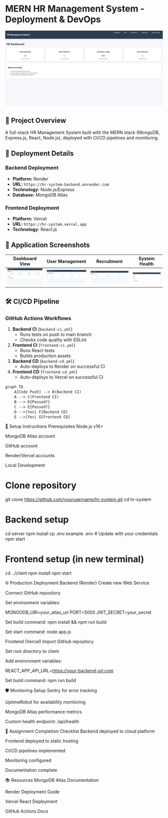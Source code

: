 # MERN HR Management System - Deployment & DevOps

![HR Dashboard](dashboard.png)

## 📌 Project Overview
A full-stack HR Management System built with the MERN stack (MongoDB, Express.js, React, Node.js), deployed with CI/CD pipelines and monitoring.

## 🚀 Deployment Details

### Backend Deployment
- **Platform:** Render
- **URL:** `https://hr-system-backend.onrender.com`
- **Technology:** Node.js/Express
- **Database:** MongoDB Atlas

### Frontend Deployment
- **Platform:** Vercel
- **URL:** `https://hr-system.vercel.app`
- **Technology:** React.js

## 📂 Application Screenshots

| Dashboard View | User Management | Recruitment | System Health |
|---------------|----------------|-------------|---------------|
| ![Dashboard](dashboard.png) | ![Users](users.png) | ![Recruitment](recruit.png) | ![Health](health.png) |

## 🛠️ CI/CD Pipeline

### GitHub Actions Workflows
1. **Backend CI** (`backend-ci.yml`)
   - Runs tests on push to main branch
   - Checks code quality with ESLint
2. **Frontend CI** (`frontend-ci.yml`)
   - Runs React tests
   - Builds production assets
3. **Backend CD** (`backend-cd.yml`)
   - Auto-deploys to Render on successful CI
4. **Frontend CD** (`frontend-cd.yml`)
   - Auto-deploys to Vercel on successful CI

```mermaid
graph TD
    A[Code Push] --> B(Backend CI)
    A --> C(Frontend CI)
    B --> D{Passed?}
    C --> E{Passed?}
    D -->|Yes| F[Backend CD]
    E -->|Yes| G[Frontend CD]
```

🔧 Setup Instructions
Prerequisites
Node.js v16+

MongoDB Atlas account

GitHub account

Render/Vercel accounts

Local Development

# Clone repository
git clone https://github.com/yourusername/hr-system.git
cd hr-system

# Backend setup
cd server
npm install
cp .env.example .env # Update with your credentials
npm start

# Frontend setup (in new terminal)
cd ../client
npm install
npm start

🌐 Production Deployment
Backend (Render)
Create new Web Service

Connect GitHub repository

Set environment variables:

MONGODB_URI=your_atlas_uri
PORT=5000
JWT_SECRET=your_secret

Set build command: npm install && npm run build

Set start command: node app.js

Frontend (Vercel)
Import GitHub repository

Set root directory to client

Add environment variables:

REACT_APP_API_URL=https://your-backend-url.com

Set build command: npm run build

🛡️ Monitoring Setup
Sentry for error tracking

UptimeRobot for availability monitoring

MongoDB Atlas performance metrics

Custom health endpoint: /api/health

📜 Assignment Completion Checklist
Backend deployed to cloud platform

Frontend deployed to static hosting

CI/CD pipelines implemented

Monitoring configured

Documentation complete

📚 Resources
MongoDB Atlas Documentation

Render Deployment Guide

Vercel React Deployment

GitHub Actions Docs

